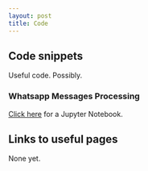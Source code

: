 ```yaml
---
layout: post
title: Code
---
```


## Code snippets

Useful code. Possibly.

### Whatsapp Messages Processing

<a href="../assets/docs/whatsapp_export_processor.ipynb">Click here</a> for a Jupyter Notebook.


## Links to useful pages

None yet.